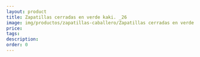 ```yaml
---
layout: product
title: Zapatillas cerradas en verde kaki. _26
image: img/productos/zapatillas-caballero/Zapatillas cerradas en verde kaki. _26.webp
price: 
tags: 
description: 
order: 0
---
```

